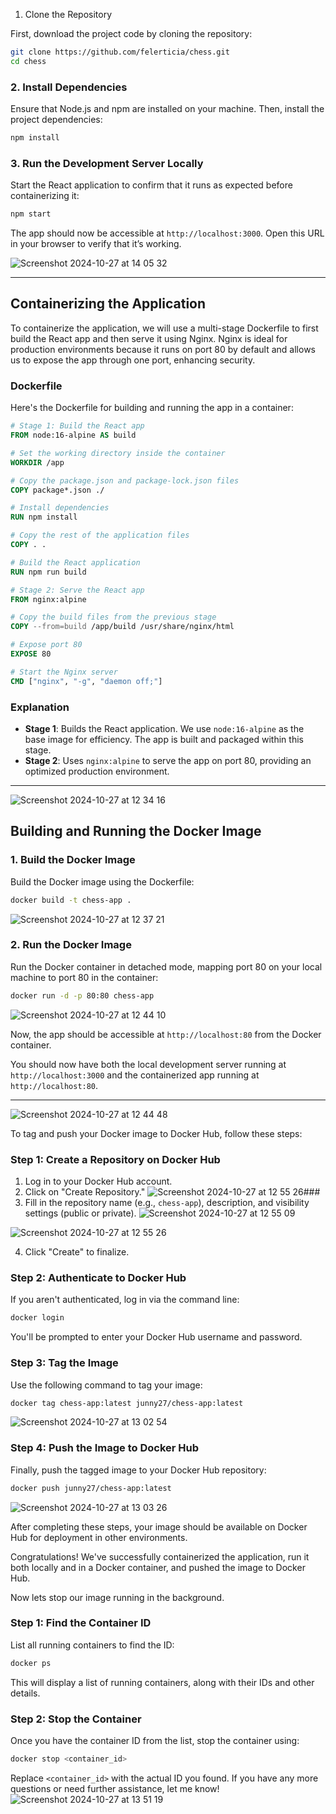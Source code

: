 1. Clone the Repository

First, download the project code by cloning the repository:

```bash
git clone https://github.com/felerticia/chess.git
cd chess
```

### 2. Install Dependencies

Ensure that Node.js and npm are installed on your machine. Then, install the project dependencies:

```bash
npm install
```

### 3. Run the Development Server Locally

Start the React application to confirm that it runs as expected before containerizing it:

```bash
npm start
```

The app should now be accessible at `http://localhost:3000`. Open this URL in your browser to verify that it’s working.

![Screenshot 2024-10-27 at 14 05 32](https://github.com/user-attachments/assets/370d118c-1723-4a72-890a-4e696fc643c9)

---

## Containerizing the Application

To containerize the application, we will use a multi-stage Dockerfile to first build the React app and then serve it using Nginx. Nginx is ideal for production environments because it runs on port 80 by default and allows us to expose the app through one port, enhancing security.

### Dockerfile

Here's the Dockerfile for building and running the app in a container:

```Dockerfile
# Stage 1: Build the React app
FROM node:16-alpine AS build

# Set the working directory inside the container
WORKDIR /app

# Copy the package.json and package-lock.json files
COPY package*.json ./

# Install dependencies
RUN npm install

# Copy the rest of the application files
COPY . .

# Build the React application
RUN npm run build

# Stage 2: Serve the React app
FROM nginx:alpine

# Copy the build files from the previous stage
COPY --from=build /app/build /usr/share/nginx/html

# Expose port 80
EXPOSE 80

# Start the Nginx server
CMD ["nginx", "-g", "daemon off;"]
```

### Explanation

- **Stage 1**: Builds the React application. We use `node:16-alpine` as the base image for efficiency. The app is built and packaged within this stage.
- **Stage 2**: Uses `nginx:alpine` to serve the app on port 80, providing an optimized production environment.

---

![Screenshot 2024-10-27 at 12 34 16](https://github.com/user-attachments/assets/d4a862f3-566d-4dbe-92bf-8125e4ce50be)

## Building and Running the Docker Image

### 1. Build the Docker Image

Build the Docker image using the Dockerfile:

```bash
docker build -t chess-app .
```

![Screenshot 2024-10-27 at 12 37 21](https://github.com/user-attachments/assets/7af0fba7-f4d4-427e-848d-cf52cff1bdce)

### 2. Run the Docker Image

Run the Docker container in detached mode, mapping port 80 on your local machine to port 80 in the container:

```bash
docker run -d -p 80:80 chess-app
```

![Screenshot 2024-10-27 at 12 44 10](https://github.com/user-attachments/assets/a3cbf4fe-908d-4a0c-a5d2-e89879f40149)

Now, the app should be accessible at `http://localhost:80` from the Docker container.

You should now have both the local development server running at `http://localhost:3000` and the containerized app running at `http://localhost:80`.

---

![Screenshot 2024-10-27 at 12 44 48](https://github.com/user-attachments/assets/c7ab3973-3f77-4b2b-9eb5-8ef1cbd42314)

To tag and push your Docker image to Docker Hub, follow these steps:

### Step 1: Create a Repository on Docker Hub

1. Log in to your Docker Hub account.
2. Click on "Create Repository."
   ![Screenshot 2024-10-27 at 12 55 26](https://github.com/user-attachments/assets/924ed0ae-620c-48a9-b36c-90681c530220)###
3. Fill in the repository name (e.g., `chess-app`), description, and visibility settings (public or private).
   ![Screenshot 2024-10-27 at 12 55 09](https://github.com/user-attachments/assets/9327dee4-f9ef-44a2-b8a8-cfbba08b06b1)

![Screenshot 2024-10-27 at 12 55 26](https://github.com/user-attachments/assets/d29c2342-62ea-4990-8a6f-21172b2ec929)

4. Click "Create" to finalize.

### Step 2: Authenticate to Docker Hub

If you aren't authenticated, log in via the command line:

```bash
docker login
```

You'll be prompted to enter your Docker Hub username and password.

### Step 3: Tag the Image

Use the following command to tag your image:

```bash
docker tag chess-app:latest junny27/chess-app:latest
```

![Screenshot 2024-10-27 at 13 02 54](https://github.com/user-attachments/assets/2f5f4d89-24f5-4682-9f95-3ca641f48ab9)

### Step 4: Push the Image to Docker Hub

Finally, push the tagged image to your Docker Hub repository:

```bash
docker push junny27/chess-app:latest
```

![Screenshot 2024-10-27 at 13 03 26](https://github.com/user-attachments/assets/f646127d-5d39-4793-aa9c-46b921e8385c)

After completing these steps, your image should be available on Docker Hub for deployment in other environments.

Congratulations! We've successfully containerized the application, run it both locally and in a Docker container, and pushed the image to Docker Hub.

Now lets stop our image running in the background.

### Step 1: Find the Container ID

List all running containers to find the ID:

```bash
docker ps
```

This will display a list of running containers, along with their IDs and other details.

### Step 2: Stop the Container

Once you have the container ID from the list, stop the container using:

```bash
docker stop <container_id>
```

Replace `<container_id>` with the actual ID you found. If you have any more questions or need further assistance, let me know!
![Screenshot 2024-10-27 at 13 51 19](https://github.com/user-attachments/assets/6e74c33b-9c0d-436c-b3da-66085092eb90)
